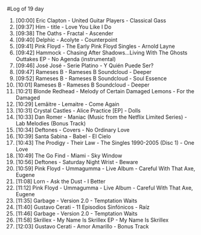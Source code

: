 #Log of 19 day

1. [00:00] Eric Clapton - United Guitar Players - Classical Gass
1. [09:37] Him - title - Love You Like I Do
1. [09:38] The Oaths - Fractal - Ascender
1. [09:40] Delphic - Acolyte - Counterpoint
1. [09:41] Pink Floyd - The Early Pink Floyd Singles - Arnold Layne
1. [09:42] Hammock - Chasing After Shadows...Living With The Ghosts Outtakes EP - No Agenda (instrumental)
1. [09:46] José José - Serie Platino - Y Quién Puede Ser?
1. [09:47] Rameses B - Rameses B Soundcloud - Deeper
1. [09:52] Rameses B - Rameses B Soundcloud - Soul Essence
1. [10:01] Rameses B - Rameses B Soundcloud - Deeper
1. [10:21] Blonde Redhead - Melody of Certain Damaged Lemons - For the Damaged
1. [10:29] Lemâitre - Lemaitre - Come Again
1. [10:31] Crystal Castles - Alice Practice [EP] - Dolls
1. [10:33] Dan Romer - Maniac (Music from the Netflix Limited Series) - Lab Melodies (Bonus Track)
1. [10:34] Deftones - Covers - No Ordinary Love
1. [10:39] Santa Sabina - Babel - El Cielo
1. [10:43] The Prodigy - Their Law - The Singles 1990-2005 (Disc 1) - One Love
1. [10:49] The Go Find - Miami - Sky Window
1. [10:56] Deftones - Saturday Night Wrist - Beware
1. [10:59] Pink Floyd - Ummagumma - Live Album - Careful With That Axe, Eugene
1. [11:08] Lorn - Ask the Dust - I Better
1. [11:12] Pink Floyd - Ummagumma - Live Album - Careful With That Axe, Eugene
1. [11:35] Garbage - Version 2.0 - Temptation Waits
1. [11:40] Gustavo Cerati - 11 Episodios Sinfónicos - Raíz
1. [11:46] Garbage - Version 2.0 - Temptation Waits
1. [11:58] Skrillex - My Name Is Skrillex EP - My Name Is Skrillex
1. [12:03] Gustavo Cerati - Amor Amarillo - Bonus Track
